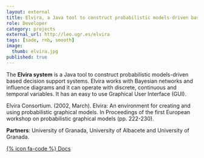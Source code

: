 ```yaml
---
layout: external
title: Elvira, a Java tool to construct probabilistic models-driven based decision support systems.
role: Developer
category: projects
external_url: http://leo.ugr.es/elvira
tags: [sade, rnb, smooth]
image:
  thumb: elvira.jpg
published: true
---
```


The **Elvira system** is a Java tool to construct probabilistic models-driven based decision support systems. Elvira works with Bayesian networks and influence diagrams and it can operate with discrete, continuous and temporal variables. It has an easy to use Graphical User Interface (GUI).

Elvira Consortium. (2002, March). Elvira: An environment for creating and using probabilistic graphical models. In Proceedings of the first European workshop on probabilistic graphical models (pp. 222-230).

**Partners**: University of Granada, University of Albacete and University of Granada.

[{% icon fa-code %} Docs](http://leo.ugr.es/elvira)

